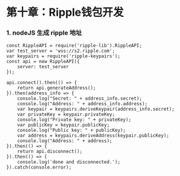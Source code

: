 # 第十章：Ripple钱包开发

### 1. nodeJS 生成 ripple 地址


    const RippleAPI = require('ripple-lib').RippleAPI;
    var test_server = 'wss://s2.ripple.com';
    var keypairs = require('ripple-keypairs');
    const api = new RippleAPI({
        server: test_server 
    });

    api.connect().then(() => { 
        return api.generateAddress();
    }).then(address_info => {
        console.log("Secret: " + address_info.secret);
        console.log("Address: " + address_info.address);
        var keypair = keypairs.deriveKeypair(address_info.secret);
        var privateKey = keypair.privateKey;
        console.log("Private key: " + privateKey);
        var publicKey = keypair.publicKey;
        console.log("Public key: " + publicKey);
        var address = keypairs.deriveAddress(keypair.publicKey);
        console.log("Address: " + address);
    }).then(() => {
        return api.disconnect();
    }).then(() => {
        console.log('done and disconnected.');
    }).catch(console.error);

